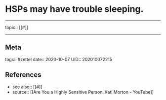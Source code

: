 # HSPs may have trouble sleeping.

---

topic:: [[#]]



---
## Meta
tags:: #zettel
date:: 2020-10-07
UID:: 202010072215
## References
- see also:: [[#]]
- source:: [[Are You a Highly Sensitive Person_Kati Morton - YouTube]]